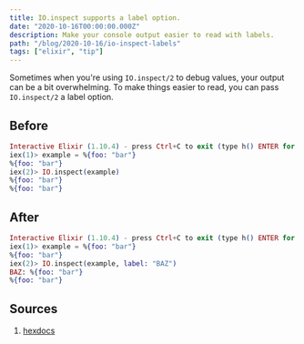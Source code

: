 ```yaml
---
title: IO.inspect supports a label option.
date: "2020-10-16T00:00:00.000Z"
description: Make your console output easier to read with labels.
path: "/blog/2020-10-16/io-inspect-labels"
tags: ["elixir", "tip"]
---
```


Sometimes when you're using `IO.inspect/2` to debug values, your output can be a bit overwhelming. To make things
easier to read, you can pass `IO.inspect/2` a label option.

## Before

```elixir
Interactive Elixir (1.10.4) - press Ctrl+C to exit (type h() ENTER for help)
iex(1)> example = %{foo: "bar"}
%{foo: "bar"}
iex(2)> IO.inspect(example)
%{foo: "bar"}
%{foo: "bar"}
```

## After

```elixir
Interactive Elixir (1.10.4) - press Ctrl+C to exit (type h() ENTER for help)
iex(1)> example = %{foo: "bar"}
%{foo: "bar"}
iex(2)> IO.inspect(example, label: "BAZ")
BAZ: %{foo: "bar"}
%{foo: "bar"}
```

## Sources

[hexdocs]: https://hexdocs.pm/elixir/master/IO.html#inspect/2

1. [hexdocs][hexdocs]
